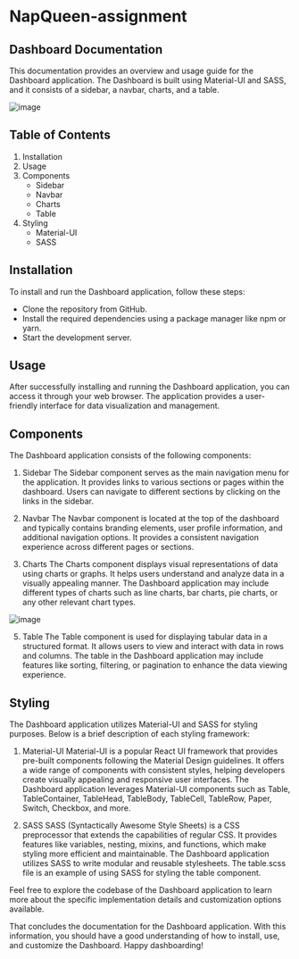 # NapQueen-assignment
## Dashboard Documentation
This documentation provides an overview and usage guide for the Dashboard application. The Dashboard is built using Material-UI and SASS, and it consists of a sidebar, a navbar, charts, and a table.

![image](https://i.postimg.cc/zGYgPmc0/Screenshot-2023-06-28-215729.jpg)

## Table of Contents
1. Installation
2. Usage
3. Components
    - Sidebar
    - Navbar
    - Charts
    - Table
4. Styling
    - Material-UI
    - SASS

## Installation
To install and run the Dashboard application, follow these steps:
- Clone the repository from GitHub.
- Install the required dependencies using a package manager like npm or yarn.
- Start the development server.

## Usage
After successfully installing and running the Dashboard application, you can access it through your web browser. The application provides a user-friendly interface for data visualization and management.

## Components
The Dashboard application consists of the following components:

1.  Sidebar
The Sidebar component serves as the main navigation menu for the application. It provides links to various sections or pages within the dashboard. Users can navigate to different sections by clicking on the links in the sidebar.

2.  Navbar
The Navbar component is located at the top of the dashboard and typically contains branding elements, user profile information, and additional navigation options. It provides a consistent navigation experience across different pages or sections.

3.  Charts
The Charts component displays visual representations of data using charts or graphs. It helps users understand and analyze data in a visually appealing manner. The Dashboard application may include different types of charts such as line charts, bar charts, pie charts, or any other relevant chart types.

![image](https://i.postimg.cc/NGrV1mqm/Screenshot-2023-06-28-215751.jpg)

5.  Table
The Table component is used for displaying tabular data in a structured format. It allows users to view and interact with data in rows and columns. The table in the Dashboard application may include features like sorting, filtering, or pagination to enhance the data viewing experience.


## Styling
The Dashboard application utilizes Material-UI and SASS for styling purposes. Below is a brief description of each styling framework:

1.  Material-UI
Material-UI is a popular React UI framework that provides pre-built components following the Material Design guidelines. It offers a wide range of components with consistent styles, helping developers create visually appealing and responsive user interfaces. The Dashboard application leverages Material-UI components such as Table, TableContainer, TableHead, TableBody, TableCell, TableRow, Paper, Switch, Checkbox, and more.

2.  SASS
SASS (Syntactically Awesome Style Sheets) is a CSS preprocessor that extends the capabilities of regular CSS. It provides features like variables, nesting, mixins, and functions, which make styling more efficient and maintainable. The Dashboard application utilizes SASS to write modular and reusable stylesheets. The table.scss file is an example of using SASS for styling the table component.

Feel free to explore the codebase of the Dashboard application to learn more about the specific implementation details and customization options available.

That concludes the documentation for the Dashboard application. With this information, you should have a good understanding of how to install, use, and customize the Dashboard. Happy dashboarding!
